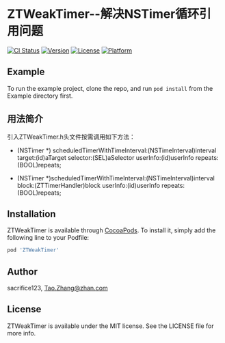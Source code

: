 # ZTWeakTimer--解决NSTimer循环引用问题
[![CI Status](https://img.shields.io/travis/sacrifice123/ZTWeakTimer.svg?style=flat)](https://travis-ci.org/sacrifice123/ZTWeakTimer)
[![Version](https://img.shields.io/cocoapods/v/ZTWeakTimer.svg?style=flat)](https://cocoapods.org/pods/ZTWeakTimer)
[![License](https://img.shields.io/cocoapods/l/ZTWeakTimer.svg?style=flat)](https://cocoapods.org/pods/ZTWeakTimer)
[![Platform](https://img.shields.io/cocoapods/p/ZTWeakTimer.svg?style=flat)](https://cocoapods.org/pods/ZTWeakTimer)

## Example

To run the example project, clone the repo, and run `pod install` from the Example directory first.

## 用法简介
引入ZTWeakTimer.h头文件按需调用如下方法：
 + (NSTimer *) scheduledTimerWithTimeInterval:(NSTimeInterval)interval
                                      target:(id)aTarget
                                    selector:(SEL)aSelector
                                    userInfo:(id)userInfo
                                     repeats:(BOOL)repeats;

 + (NSTimer *)scheduledTimerWithTimeInterval:(NSTimeInterval)interval
                                      block:(ZTTimerHandler)block
                                   userInfo:(id)userInfo
                                    repeats:(BOOL)repeats;


## Installation

ZTWeakTimer is available through [CocoaPods](https://cocoapods.org). To install
it, simply add the following line to your Podfile:

```ruby
pod 'ZTWeakTimer'
```

## Author

sacrifice123, Tao.Zhang@zhan.com

## License

ZTWeakTimer is available under the MIT license. See the LICENSE file for more info.
